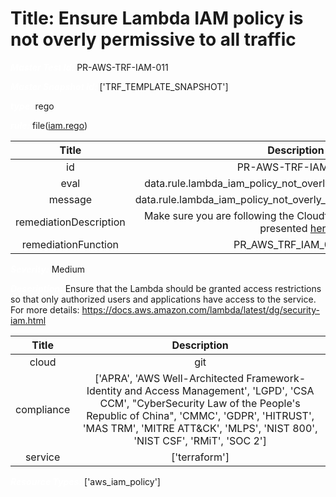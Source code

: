 



# Title: Ensure Lambda IAM policy is not overly permissive to all traffic


***<font color="white">Master Test Id:</font>*** PR-AWS-TRF-IAM-011

***<font color="white">Master Snapshot Id:</font>*** ['TRF_TEMPLATE_SNAPSHOT']

***<font color="white">type:</font>*** rego

***<font color="white">rule:</font>*** file([iam.rego])  
  
  
  
  

|Title|Description|
| :---: | :---: |
|id|PR-AWS-TRF-IAM-011|
|eval|data.rule.lambda_iam_policy_not_overly_permissive_to_all_traffic|
|message|data.rule.lambda_iam_policy_not_overly_permissive_to_all_traffic_err|
|remediationDescription|Make sure you are following the Cloudformation template format presented <a href='https://registry.terraform.io/providers/hashicorp/aws/latest/docs/resources/iam_policy' target='_blank'>here</a>|
|remediationFunction|PR_AWS_TRF_IAM_011.py|


***<font color="white">Severity:</font>*** Medium

***<font color="white">Description:</font>*** Ensure that the Lambda should be granted access restrictions so that only authorized users and applications have access to the service. For more details: https://docs.aws.amazon.com/lambda/latest/dg/security-iam.html  
  
  

|Title|Description|
| :---: | :---: |
|cloud|git|
|compliance|['APRA', 'AWS Well-Architected Framework-Identity and Access Management', 'LGPD', 'CSA CCM', "CyberSecurity Law of the People's Republic of China", 'CMMC', 'GDPR', 'HITRUST', 'MAS TRM', 'MITRE ATT&CK', 'MLPS', 'NIST 800', 'NIST CSF', 'RMiT', 'SOC 2']|
|service|['terraform']|


***<font color="white">Resource Types:</font>*** ['aws_iam_policy']


[iam.rego]: https://github.com/prancer-io/prancer-compliance-test/tree/master/aws/terraform/iam.rego
